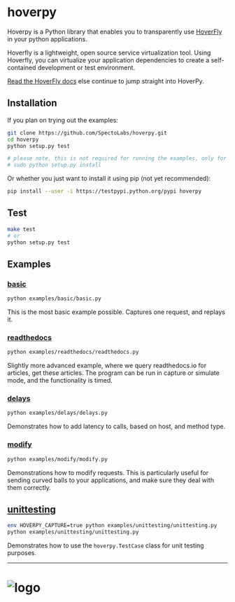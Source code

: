 # hoverpy

Hoverpy is a Python library that enables you to transparently use [HoverFly](https://github.com/SpectoLabs/hoverfly) in your python applications.

Hoverfly is a lightweight, open source service virtualization tool. Using Hoverfly, you can virtualize your application dependencies to create a self-contained development or test environment.

[Read the HoverFly docs](http://hoverfly.io/) else continue to jump straight into HoverPy.

## Installation

If you plan on trying out the examples:

```bash
git clone https://github.com/SpectoLabs/hoverpy.git
cd hoverpy
python setup.py test

# please note, this is not required for running the examples, only for installing your local copy:
# sudo python setup.py install
```

Or whether you just want to install it using pip (not yet recommended):

```bash
pip install --user -i https://testpypi.python.org/pypi hoverpy
```

## Test
```bash
make test
# or
python setup.py test
```

## Examples

### [basic](examples/basic)

```bash
python examples/basic/basic.py
```

This is the most basic example possible. Captures one request, and replays it.

### [readthedocs](examples/readthedocs)

```bash
python examples/readthedocs/readthedocs.py
```

Slightly more advanced example, where we query readthedocs.io for articles, get these articles. The program can be run in capture or simulate mode, and the functionality is timed.

### [delays](examples/delays)

```bash
python examples/delays/delays.py
```

Demonstrates how to add latency to calls, based on host, and method type.

### [modify](examples/modify)

```bash
python examples/modify/modify.py
```

Demonstrations how to modify requests. This is particularly useful for sending curved balls to your applications, and make sure they deal with them correctly.

## [unittesting](examples/unittesting)

```bash
env HOVERPY_CAPTURE=true python examples/unittesting/unittesting.py
python examples/unittesting/unittesting.py
```

Demonstrates how to use the `hoverpy.TestCase` class for unit testing purposes.

-------------------------------

![logo](https://github.com/SpectoLabs/hoverfly/raw/master/core/static/img/hoverfly_logo.png)
=======
